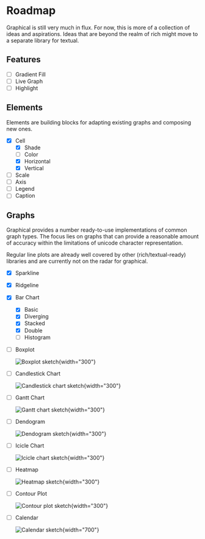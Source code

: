 # Roadmap

Graphical is still very much in flux. 
For now, this is more of a collection of ideas and aspirations.
Ideas that are beyond the realm of rich might move to a separate library for textual.

## Features

- [ ] Gradient Fill
- [ ] Live Graph
- [ ] Highlight

## Elements

Elements are building blocks for adapting existing graphs and composing new ones.

- [x] Cell
    - [x] Shade
    - [ ] Color
    - [x] Horizontal
    - [x] Vertical
- [ ] Scale
- [ ] Axis
- [ ] Legend
- [ ] Caption

## Graphs

Graphical provides a number ready-to-use implementations of common graph types.
The focus lies on graphs that can provide a reasonable amount of accuracy within the limitations of unicode character representation.

Regular line plots are already well covered by other (rich/textual-ready) libraries and are currently not on the radar for graphical.

- [x] Sparkline
- [x] Ridgeline
- [x] Bar Chart
    - [x] Basic
    - [x] Diverging
    - [x] Stacked
    - [x] Double
    - [ ] Histogram
- [ ] Boxplot 

    ![Boxplot sketch](images/boxplot.png){width="300"}

- [ ] Candlestick Chart

    ![Candlestick chart sketch](images/candlestickchart.png){width="300"}

- [ ] Gantt Chart

    ![Gantt chart sketch](images/ganttchart.png){width="300"}

- [ ] Dendogram

    ![Dendogram sketch](images/dendogram.png){width="300"}

- [ ] Icicle Chart

    ![Icicle chart sketch](images/iciclechart.png){width="300"}

- [ ] Heatmap

    ![Heatmap sketch](images/heatmap.png){width="300"}

- [ ] Contour Plot

    ![Contour plot sketch](images/contourplot.png){width="300"}

- [ ] Calendar

    ![Calendar sketch](images/calendar.png){width="700"}
